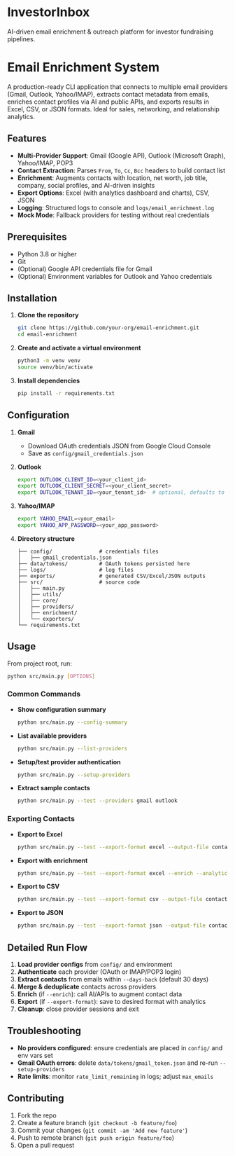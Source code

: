 # InvestorInbox
AI-driven email enrichment &amp; outreach platform for investor fundraising pipelines.
# Email Enrichment System

A production-ready CLI application that connects to multiple email providers (Gmail, Outlook, Yahoo/IMAP), extracts contact metadata from emails, enriches contact profiles via AI and public APIs, and exports results in Excel, CSV, or JSON formats. Ideal for sales, networking, and relationship analytics.

## Features

* **Multi-Provider Support**: Gmail (Google API), Outlook (Microsoft Graph), Yahoo/IMAP, POP3
* **Contact Extraction**: Parses `From`, `To`, `Cc`, `Bcc` headers to build contact list
* **Enrichment**: Augments contacts with location, net worth, job title, company, social profiles, and AI-driven insights
* **Export Options**: Excel (with analytics dashboard and charts), CSV, JSON
* **Logging**: Structured logs to console and `logs/email_enrichment.log`
* **Mock Mode**: Fallback providers for testing without real credentials

## Prerequisites

* Python 3.8 or higher
* Git
* (Optional) Google API credentials file for Gmail
* (Optional) Environment variables for Outlook and Yahoo credentials

## Installation

1. **Clone the repository**

   ```bash
   git clone https://github.com/your-org/email-enrichment.git
   cd email-enrichment
   ```
2. **Create and activate a virtual environment**

   ```bash
   python3 -m venv venv
   source venv/bin/activate
   ```
3. **Install dependencies**

   ```bash
   pip install -r requirements.txt
   ```

## Configuration

1. **Gmail**

   * Download OAuth credentials JSON from Google Cloud Console
   * Save as `config/gmail_credentials.json`
2. **Outlook**

   ```bash
   export OUTLOOK_CLIENT_ID=<your_client_id>
   export OUTLOOK_CLIENT_SECRET=<your_client_secret>
   export OUTLOOK_TENANT_ID=<your_tenant_id>  # optional, defaults to 'common'
   ```
3. **Yahoo/IMAP**

   ```bash
   export YAHOO_EMAIL=<your_email>
   export YAHOO_APP_PASSWORD=<your_app_password>
   ```
4. **Directory structure**

   ```text
   ├── config/               # credentials files
   │   ├── gmail_credentials.json
   ├── data/tokens/          # OAuth tokens persisted here
   ├── logs/                 # log files
   ├── exports/              # generated CSV/Excel/JSON outputs
   ├── src/                  # source code
   │   ├── main.py
   │   ├── utils/
   │   ├── core/
   │   ├── providers/
   │   ├── enrichment/
   │   └── exporters/
   └── requirements.txt
   ```

## Usage

From project root, run:

```bash
python src/main.py [OPTIONS]
```

### Common Commands

* **Show configuration summary**

  ```bash
  python src/main.py --config-summary
  ```

* **List available providers**

  ```bash
  python src/main.py --list-providers
  ```

* **Setup/test provider authentication**

  ```bash
  python src/main.py --setup-providers
  ```

* **Extract sample contacts**

  ```bash
  python src/main.py --test --providers gmail outlook
  ```

### Exporting Contacts

* **Export to Excel**

  ```bash
  python src/main.py --test --export-format excel --output-file contacts.xlsx
  ```

* **Export with enrichment**

  ```bash
  python src/main.py --test --export-format excel --enrich --analytics
  ```

* **Export to CSV**

  ```bash
  python src/main.py --test --export-format csv --output-file contacts.csv
  ```

* **Export to JSON**

  ```bash
  python src/main.py --test --export-format json --output-file contacts.json
  ```

## Detailed Run Flow

1. **Load provider configs** from `config/` and environment
2. **Authenticate** each provider (OAuth or IMAP/POP3 login)
3. **Extract contacts** from emails within `--days-back` (default 30 days)
4. **Merge & deduplicate** contacts across providers
5. **Enrich** (if `--enrich`): call AI/APIs to augment contact data
6. **Export** (if `--export-format`): save to desired format with analytics
7. **Cleanup**: close provider sessions and exit

## Troubleshooting

* **No providers configured**: ensure credentials are placed in `config/` and env vars set
* **Gmail OAuth errors**: delete `data/tokens/gmail_token.json` and re-run `--setup-providers`
* **Rate limits**: monitor `rate_limit_remaining` in logs; adjust `max_emails`

## Contributing

1. Fork the repo
2. Create a feature branch (`git checkout -b feature/foo`)
3. Commit your changes (`git commit -am 'Add new feature'`)
4. Push to remote branch (`git push origin feature/foo`)
5. Open a pull request

